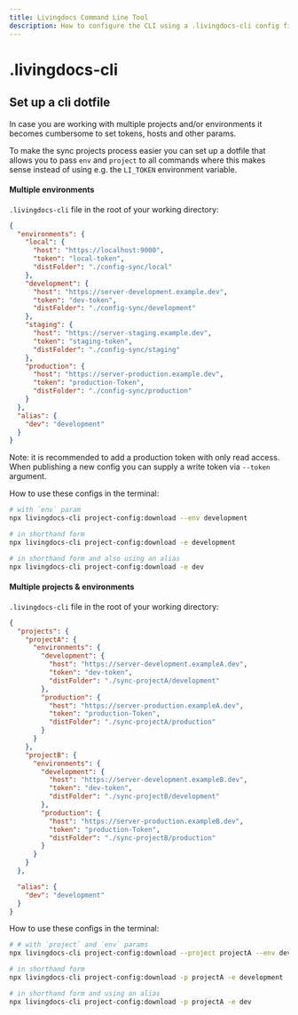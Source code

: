 ```yaml
---
title: Livingdocs Command Line Tool
description: How to configure the CLI using a .livingdocs-cli config file
---
```


# .livingdocs-cli

## Set up a cli dotfile

In case you are working with multiple projects and/or environments it becomes
cumbersome to set tokens, hosts and other params.

To make the sync projects process easier you can set up a dotfile that allows you to pass
`env` and `project` to all commands where this makes sense instead of
using e.g. the `LI_TOKEN` environment variable.


#### Multiple environments

`.livingdocs-cli` file in the root of your working directory:
```json
{
  "environments": {
    "local": {
      "host": "https://localhost:9000",
      "token": "local-token",
      "distFolder": "./config-sync/local"
    },
    "development": {
      "host": "https://server-development.example.dev",
      "token": "dev-token",
      "distFolder": "./config-sync/development"
    },
    "staging": {
      "host": "https://server-staging.example.dev",
      "token": "staging-token",
      "distFolder": "./config-sync/staging"
    },
    "production": {
      "host": "https://server-production.example.dev",
      "token": "production-Token",
      "distFolder": "./config-sync/production"
    }
  },
  "alias": {
    "dev": "development"
  }
}
```

Note: it is recommended to add a production token with only
read access. When publishing a new config you can
supply a write token via `--token` argument.

How to use these configs in the terminal:
```sh
# with `env` param
npx livingdocs-cli project-config:download --env development

# in shorthand form
npx livingdocs-cli project-config:download -e development

# in shorthand form and also using an alias
npx livingdocs-cli project-config:download -e dev
```

#### Multiple projects & environments

`.livingdocs-cli` file in the root of your working directory:
```json
{
  "projects": {
    "projectA": {
      "environments": {
        "development": {
          "host": "https://server-development.exampleA.dev",
          "token": "dev-token",
          "distFolder": "./sync-projectA/development"
        },
        "production": {
          "host": "https://server-production.exampleA.dev",
          "token": "production-Token",
          "distFolder": "./sync-projectA/production"
        }
      }
    },
    "projectB": {
      "environments": {
        "development": {
          "host": "https://server-development.exampleB.dev",
          "token": "dev-token",
          "distFolder": "./sync-projectB/development"
        },
        "production": {
          "host": "https://server-production.exampleB.dev",
          "token": "production-Token",
          "distFolder": "./sync-projectB/production"
        }
      }
    }
  },

  "alias": {
    "dev": "development"
  }
}
```

How to use these configs in the terminal:
```sh
# # with `project` and `env` params
npx livingdocs-cli project-config:download --project projectA --env development

# in shorthand form
npx livingdocs-cli project-config:download -p projectA -e development

# in shorthand form and using an alias
npx livingdocs-cli project-config:download -p projectA -e dev
```
